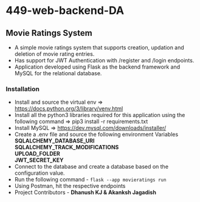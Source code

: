 # 449-web-backend-DA
## Movie Ratings System
- A simple movie ratings system that supports creation, updation and deletion of movie rating entries.
- Has support for JWT Authentication with /register and /login endpoints.
- Application developed using Flask as the backend framework and MySQL for the relational database.
### Installation
- Install and source the virtual env => https://docs.python.org/3/library/venv.html
- Install all the python3 libraries required for this application using the following command
 => pip3 install -r requirements.txt
-  Install MySQL => https://dev.mysql.com/downloads/installer/
- Create a .env file and source the following environment Variables<br>
  **SQLALCHEMY_DATABASE_URI<br>   SQLALCHEMY_TRACK_MODIFICATIONS<br>
  UPLOAD_FOLDER<br>
  JWT_SECRET_KEY**
- Connect to the database and create a database based on the configuration value.
- Run the following command - ```flask --app movieratings run ```
- Using Postman, hit the respective endpoints
- Project Contributors - **Dhanush KJ & Akanksh Jagadish**